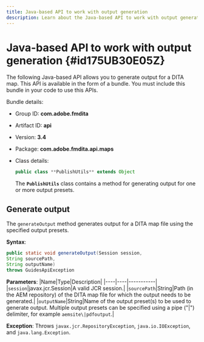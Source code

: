 ```yaml
---
title: Java-based API to work with output generation 
description: Learn about the Java-based API to work with output generation
---
```


# Java-based API to work with output generation {#id175UB30E05Z}

The following Java-based API allows you to generate output for a DITA map. This API is available in the form of a bundle. You must include this bundle in your code to use this APIs.

Bundle details:

- Group ID: **com.adobe.fmdita**

- Artifact ID: **api**

- Version: **3.4**

- Package: ****com.adobe.fmdita.api.maps****

- Class details:

  ```JAVA
  public class **PublishUtils** extends Object
  ```

  The **`PublishUtils`** class contains a method for generating output for one or more output presets.


## Generate output 

The ``generateOutput`` method generates output for a DITA map file using the specified output presets.

**Syntax**:

```JAVA
public static void generateOutput(Session session,
String sourcePath,
String outputName)
throws GuidesApiException
```

**Parameters**:
|Name|Type|Description|
|----|----|-----------|
|`session`|javax.jcr.Session|A valid JCR session.|
|``sourcePath``|String|Path \(in the AEM repository\) of the DITA map file for which the output needs to be generated.|
|``outputName``|String|Name of the output preset\(s\) to be used to generate output. Multiple output presets can be specified using a pipe \("\|"\) delimiter, for example `aemsite\|pdfoutput`.|

**Exception**:
Throws ``javax.jcr.RepositoryException``, `java.io.IOException`, and `java.lang.Exception`.

